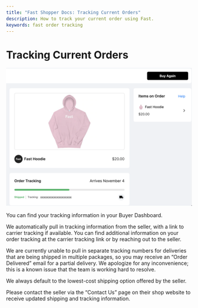 ```yaml
---
title: "Fast Shopper Docs: Tracking Current Orders"
description: How to track your current order using Fast.
keywords: fast order tracking
---
```


# Tracking Current Orders

<img alt="current order on your fast dashboard" src="./images/tracking.png"/>

You can find your tracking information in your Buyer Dashboard.

We automatically pull in tracking information from the seller, with a link to carrier tracking if available. You can find additional information on your order tracking at the carrier tracking link or by reaching out to the seller.

We are currently unable to pull in separate tracking numbers for deliveries that are being shipped in multiple packages, so you may receive an “Order Delivered” email for a partial delivery. We apologize for any inconvenience; this is a known issue that the team is working hard to resolve.

We always default to the lowest-cost shipping option offered by the seller.

Please contact the seller via the “Contact Us” page on their shop website to receive updated shipping and tracking information.
